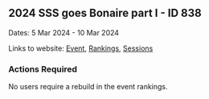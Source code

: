## 2024 SSS goes Bonaire part I - ID 838

Dates: 5 Mar 2024 - 10 Mar 2024

Links to website: [Event](https://www.gps-speedsurfing.com/default.aspx?mnu=event&val=838), [Rankings](https://www.gps-speedsurfing.com/default.aspx?mnu=eventranking&val=838), [Sessions](https://www.gps-speedsurfing.com/default.aspx?mnu=eventsessions&val=838)

### Actions Required

No users require a rebuild in the event rankings.

